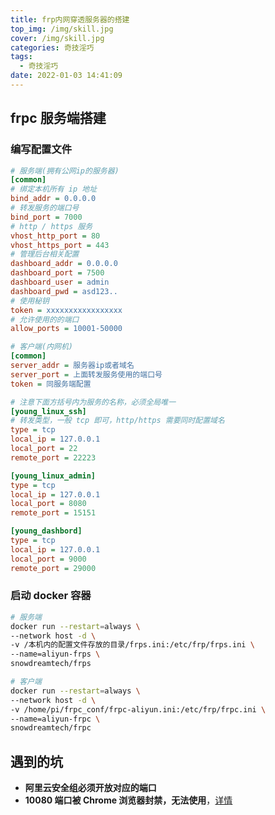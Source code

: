 ```yaml
---
title: frp内网穿透服务器的搭建
top_img: /img/skill.jpg
cover: /img/skill.jpg
categories: 奇技淫巧
tags:
  - 奇技淫巧
date: 2022-01-03 14:41:09
---
```


## frpc 服务端搭建

### 编写配置文件

```ini
# 服务端(拥有公网ip的服务器)
[common]
# 绑定本机所有 ip 地址
bind_addr = 0.0.0.0
# 转发服务的端口号
bind_port = 7000
# http / https 服务
vhost_http_port = 80
vhost_https_port = 443
# 管理后台相关配置
dashboard_addr = 0.0.0.0
dashboard_port = 7500
dashboard_user = admin
dashboard_pwd = asd123..
# 使用秘钥
token = xxxxxxxxxxxxxxxxx
# 允许使用的的端口
allow_ports = 10001-50000
```

```ini
# 客户端(内网机)
[common]
server_addr = 服务器ip或者域名
server_port = 上面转发服务使用的端口号
token = 同服务端配置

# 注意下面方括号内为服务的名称，必须全局唯一
[young_linux_ssh]
# 转发类型，一般 tcp 即可，http/https 需要同时配置域名
type = tcp
local_ip = 127.0.0.1
local_port = 22
remote_port = 22223

[young_linux_admin]
type = tcp
local_ip = 127.0.0.1
local_port = 8080
remote_port = 15151

[young_dashbord]
type = tcp
local_ip = 127.0.0.1
local_port = 9000
remote_port = 29000
```

### 启动 docker 容器

```bash
# 服务端
docker run --restart=always \                                                         ─╯
--network host -d \
-v /本机内的配置文件存放的目录/frps.ini:/etc/frp/frps.ini \
--name=aliyun-frps \
snowdreamtech/frps
```

```bash
# 客户端
docker run --restart=always \                                                 ─╯
--network host -d \
-v /home/pi/frpc_conf/frpc-aliyun.ini:/etc/frp/frpc.ini \
--name=aliyun-frpc \
snowdreamtech/frpc
```

## 遇到的坑

- **阿里云安全组必须开放对应的端口**
- **10080 端口被 Chrome 浏览器封禁，无法使用**，[详情](https://cloud.tencent.com/developer/article/1848477)

